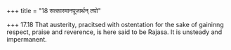 +++
title = "18 सत्कारमानपूजार्थन् तपो"

+++
17.18 That austerity, pracitsed with ostentation for the sake of
gaininng respect, praise and reverence, is here said to be Rajasa. It is
unsteady and impermanent.
